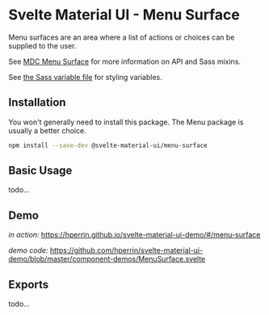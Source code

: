 # Svelte Material UI - Menu Surface

Menu surfaces are an area where a list of actions or choices can be supplied to the user.

See [MDC Menu Surface](https://material.io/develop/web/components/menu-surface/) for more information on API and Sass mixins.

See [the Sass variable file](https://github.com/material-components/material-components-web/blob/v3.1.1/packages/mdc-menu-surface/_variables.scss) for styling variables.

## Installation

You won't generally need to install this package. The Menu package is usually a better choice.

```sh
npm install --save-dev @svelte-material-ui/menu-surface
```

## Basic Usage

todo...

## Demo

*in action:* https://hperrin.github.io/svelte-material-ui-demo/#/menu-surface

*demo code:* https://github.com/hperrin/svelte-material-ui-demo/blob/master/component-demos/MenuSurface.svelte

## Exports

todo...